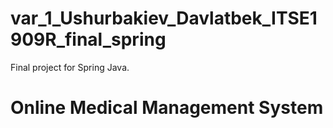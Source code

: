 # var_1_Ushurbakiev_Davlatbek_ITSE1909R_final_spring
Final project for Spring Java.
# Online Medical Management System
